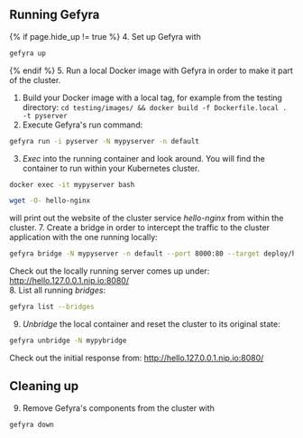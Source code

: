 ## Running Gefyra
{% if page.hide_up != true %}
4. Set up Gefyra with 
```sh
gefyra up
```
{% endif %}
5. Run a local Docker image with Gefyra in order to  make it part of the cluster.
   1. Build your Docker image with a local tag, for example from the testing directory:
   `cd testing/images/ && docker build -f Dockerfile.local . -t pyserver`
   2. Execute Gefyra's run command:    
```sh
gefyra run -i pyserver -N mypyserver -n default
```
   3. _Exec_ into the running container and look around. You will find the container to run within your Kubernetes cluster.  
```sh
docker exec -it mypyserver bash
```
```sh
wget -O- hello-nginx
```
will print out the website of the cluster service _hello-nginx_ from within the cluster.
7. Create a bridge in order to intercept the traffic to the cluster application with the one running locally:    
```sh
gefyra bridge -N mypyserver -n default --port 8000:80 --target deploy/hello-nginxdemo/hello-nginx
``` 
Check out the locally running server comes up under: http://hello.127.0.0.1.nip.io:8080/  
8. List all running _bridges_:  
```sh
gefyra list --bridges
```
9. _Unbridge_ the local container and reset the cluster to its original state: 
```sh
gefyra unbridge -N mypybridge
```
Check out the initial response from: http://hello.127.0.0.1.nip.io:8080/  

## Cleaning up
9. Remove Gefyra's components from the cluster with 
```sh
gefyra down
```
